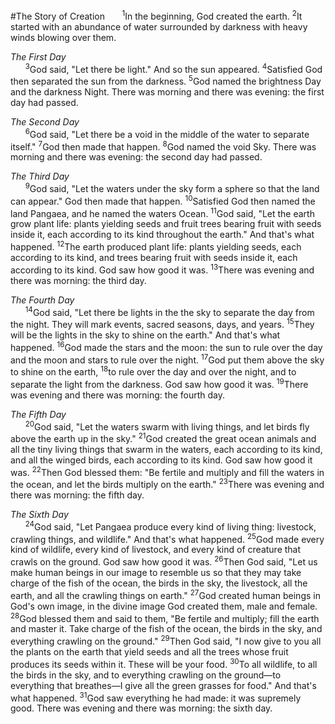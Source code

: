 #The Story of Creation
&nbsp;&nbsp;&nbsp;&nbsp;&nbsp;&nbsp;<sup>1</sup>In the beginning, God created the earth. <sup>2</sup>It started with an abundance of water surrounded by darkness with heavy winds blowing over them.

*The First Day*<br>
&nbsp;&nbsp;&nbsp;&nbsp;&nbsp;&nbsp;<sup>3</sup>God said, "Let there be light." And so the sun appeared. <sup>4</sup>Satisfied God then separated the sun from the darkness. <sup>5</sup>God named the brightness Day and the darkness Night. There was morning and there was evening: the first day had passed.

*The Second Day*<br>
&nbsp;&nbsp;&nbsp;&nbsp;&nbsp;&nbsp;<sup>6</sup>God said, "Let there be a void in the middle of the water to separate itself." <sup>7</sup>God then made that happen. <sup>8</sup>God named the void Sky. There was morning and there was evening: the second day had passed.

*The Third Day*<br>
&nbsp;&nbsp;&nbsp;&nbsp;&nbsp;&nbsp;<sup>9</sup>God said, "Let the waters under the sky form a sphere so that the land can appear." God then made that happen. <sup>10</sup>Satisfied God then named the land Pangaea, and he named the waters Ocean. <sup>11</sup>God said, "Let the earth grow plant life: plants yielding seeds and fruit trees bearing fruit with seeds inside it, each according to its kind throughout the earth." And that's what happened. <sup>12</sup>The earth produced plant life: plants yielding seeds, each according to its kind, and trees bearing fruit with seeds inside it, each according to its kind. God saw how good it was. <sup>13</sup>There was evening and there was morning: the third day.

*The Fourth Day*<br>
&nbsp;&nbsp;&nbsp;&nbsp;&nbsp;&nbsp;<sup>14</sup>God said, "Let there be lights in the the sky to separate the day from the night. They will mark events, sacred seasons, days, and years. <sup>15</sup>They will be the lights in the sky to shine on the earth." And that's what happened. <sup>16</sup>God made the stars and the moon: the sun to rule over the day and the moon and stars to rule over the night. <sup>17</sup>God put them above the sky to shine on the earth, <sup>18</sup>to rule over the day and over the night, and to separate the light from the darkness. God saw how good it was. <sup>19</sup>There was evening and there was morning: the fourth day.

*The Fifth Day*<br>
&nbsp;&nbsp;&nbsp;&nbsp;&nbsp;&nbsp;<sup>20</sup>God said, "Let the waters swarm with living things, and let birds fly above the earth up in the sky." <sup>21</sup>God created the great ocean animals and all the tiny living things that swarm in the waters, each according to its kind, and all the winged birds, each according to its kind. God saw how good it was. <sup>22</sup>Then God blessed them: "Be fertile and multiply and fill the waters in the ocean, and let the birds multiply on the earth." <sup>23</sup>There was evening and there was morning: the fifth day.

*The Sixth Day*<br>
&nbsp;&nbsp;&nbsp;&nbsp;&nbsp;&nbsp;<sup>24</sup>God said, "Let Pangaea produce every kind of living thing: livestock, crawling things, and wildlife." And that's what happened. <sup>25</sup>God made every kind of wildlife, every kind of livestock, and every kind of creature that crawls on the ground. God saw how good it was. <sup>26</sup>Then God said, "Let us make human beings in our image to resemble us so that they may take charge of the fish of the ocean, the birds in the sky, the livestock, all the earth, and all the crawling things on earth." <sup>27</sup>God created human beings in God's own image, in the divine image God created them, male and female. <sup>28</sup>God blessed them and said to them, "Be fertile and multiply; fill the earth and master it. Take charge of the fish of the ocean, the birds in the sky, and everything crawling on the ground." <sup>29</sup>Then God said, "I now give to you all the plants on the earth that yield seeds and all the trees whose fruit produces its seeds within it. These will be your food. <sup>30</sup>To all wildlife, to all the birds in the sky, and to everything crawling on the ground—to everything that breathes—I give all the green grasses for food." And that's what happened. <sup>31</sup>God saw everything he had made: it was supremely good. There was evening and there was morning: the sixth day.